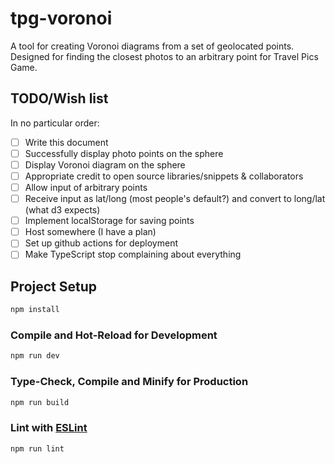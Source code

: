 # tpg-voronoi

A tool for creating Voronoi diagrams from a set of geolocated points. Designed for finding the closest photos to an arbitrary point for Travel Pics Game.

## TODO/Wish list
In no particular order:

- [ ] Write this document
- [ ] Successfully display photo points on the sphere
- [ ] Display Voronoi diagram on the sphere
- [ ] Appropriate credit to open source libraries/snippets & collaborators
- [ ] Allow input of arbitrary points
- [ ] Receive input as lat/long (most people's default?) and convert to long/lat (what d3 expects)
- [ ] Implement localStorage for saving points
- [ ] Host somewhere (I have a plan)
- [ ] Set up github actions for deployment
- [ ] Make TypeScript stop complaining about everything

## Project Setup

```sh
npm install
```

### Compile and Hot-Reload for Development

```sh
npm run dev
```

### Type-Check, Compile and Minify for Production

```sh
npm run build
```

### Lint with [ESLint](https://eslint.org/)

```sh
npm run lint
```
